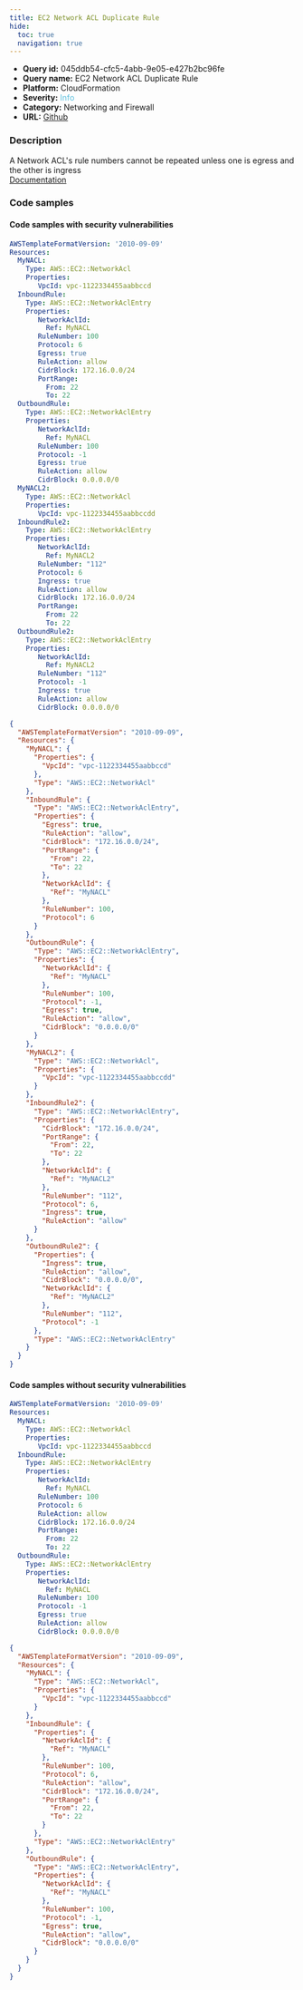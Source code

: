 ```yaml
---
title: EC2 Network ACL Duplicate Rule
hide:
  toc: true
  navigation: true
---
```


<style>
  .highlight .hll {
    background-color: #ff171742;
  }
  .md-content {
    max-width: 1100px;
    margin: 0 auto;
  }
</style>

-   **Query id:** 045ddb54-cfc5-4abb-9e05-e427b2bc96fe
-   **Query name:** EC2 Network ACL Duplicate Rule
-   **Platform:** CloudFormation
-   **Severity:** <span style="color:#5bc0de">Info</span>
-   **Category:** Networking and Firewall
-   **URL:** [Github](https://github.com/Checkmarx/kics/tree/master/assets/queries/cloudFormation/aws/ec2_network_acl_duplicate_rule)

### Description
A Network ACL's rule numbers cannot be repeated unless one is egress and the other is ingress<br>
[Documentation](https://docs.aws.amazon.com/AWSCloudFormation/latest/UserGuide/aws-resource-ec2-network-acl-entry.html#cfn-ec2-networkaclentry-rulenumber)

### Code samples
#### Code samples with security vulnerabilities
```yaml title="Positive test num. 1 - yaml file" hl_lines="25 12 52 39"
AWSTemplateFormatVersion: '2010-09-09'
Resources:
  MyNACL:
    Type: AWS::EC2::NetworkAcl
    Properties:
       VpcId: vpc-1122334455aabbccd
  InboundRule:
    Type: AWS::EC2::NetworkAclEntry
    Properties:
       NetworkAclId:
         Ref: MyNACL
       RuleNumber: 100
       Protocol: 6
       Egress: true
       RuleAction: allow
       CidrBlock: 172.16.0.0/24
       PortRange:
         From: 22
         To: 22
  OutboundRule:
    Type: AWS::EC2::NetworkAclEntry
    Properties:
       NetworkAclId:
         Ref: MyNACL
       RuleNumber: 100
       Protocol: -1
       Egress: true
       RuleAction: allow
       CidrBlock: 0.0.0.0/0
  MyNACL2:
    Type: AWS::EC2::NetworkAcl
    Properties:
       VpcId: vpc-1122334455aabbccdd
  InboundRule2:
    Type: AWS::EC2::NetworkAclEntry
    Properties:
       NetworkAclId:
         Ref: MyNACL2
       RuleNumber: "112"
       Protocol: 6
       Ingress: true
       RuleAction: allow
       CidrBlock: 172.16.0.0/24
       PortRange:
         From: 22
         To: 22
  OutboundRule2:
    Type: AWS::EC2::NetworkAclEntry
    Properties:
       NetworkAclId:
         Ref: MyNACL2
       RuleNumber: "112"
       Protocol: -1
       Ingress: true
       RuleAction: allow
       CidrBlock: 0.0.0.0/0

```
```json title="Positive test num. 2 - json file" hl_lines="33 23 57 71"
{
  "AWSTemplateFormatVersion": "2010-09-09",
  "Resources": {
    "MyNACL": {
      "Properties": {
        "VpcId": "vpc-1122334455aabbccd"
      },
      "Type": "AWS::EC2::NetworkAcl"
    },
    "InboundRule": {
      "Type": "AWS::EC2::NetworkAclEntry",
      "Properties": {
        "Egress": true,
        "RuleAction": "allow",
        "CidrBlock": "172.16.0.0/24",
        "PortRange": {
          "From": 22,
          "To": 22
        },
        "NetworkAclId": {
          "Ref": "MyNACL"
        },
        "RuleNumber": 100,
        "Protocol": 6
      }
    },
    "OutboundRule": {
      "Type": "AWS::EC2::NetworkAclEntry",
      "Properties": {
        "NetworkAclId": {
          "Ref": "MyNACL"
        },
        "RuleNumber": 100,
        "Protocol": -1,
        "Egress": true,
        "RuleAction": "allow",
        "CidrBlock": "0.0.0.0/0"
      }
    },
    "MyNACL2": {
      "Type": "AWS::EC2::NetworkAcl",
      "Properties": {
        "VpcId": "vpc-1122334455aabbccdd"
      }
    },
    "InboundRule2": {
      "Type": "AWS::EC2::NetworkAclEntry",
      "Properties": {
        "CidrBlock": "172.16.0.0/24",
        "PortRange": {
          "From": 22,
          "To": 22
        },
        "NetworkAclId": {
          "Ref": "MyNACL2"
        },
        "RuleNumber": "112",
        "Protocol": 6,
        "Ingress": true,
        "RuleAction": "allow"
      }
    },
    "OutboundRule2": {
      "Properties": {
        "Ingress": true,
        "RuleAction": "allow",
        "CidrBlock": "0.0.0.0/0",
        "NetworkAclId": {
          "Ref": "MyNACL2"
        },
        "RuleNumber": "112",
        "Protocol": -1
      },
      "Type": "AWS::EC2::NetworkAclEntry"
    }
  }
}

```


#### Code samples without security vulnerabilities
```yaml title="Negative test num. 1 - yaml file"
AWSTemplateFormatVersion: '2010-09-09'
Resources:
  MyNACL:
    Type: AWS::EC2::NetworkAcl
    Properties:
       VpcId: vpc-1122334455aabbccd
  InboundRule:
    Type: AWS::EC2::NetworkAclEntry
    Properties:
       NetworkAclId:
         Ref: MyNACL
       RuleNumber: 100
       Protocol: 6
       RuleAction: allow
       CidrBlock: 172.16.0.0/24
       PortRange:
         From: 22
         To: 22
  OutboundRule:
    Type: AWS::EC2::NetworkAclEntry
    Properties:
       NetworkAclId:
         Ref: MyNACL
       RuleNumber: 100
       Protocol: -1
       Egress: true
       RuleAction: allow
       CidrBlock: 0.0.0.0/0

```
```json title="Negative test num. 2 - json file"
{
  "AWSTemplateFormatVersion": "2010-09-09",
  "Resources": {
    "MyNACL": {
      "Type": "AWS::EC2::NetworkAcl",
      "Properties": {
        "VpcId": "vpc-1122334455aabbccd"
      }
    },
    "InboundRule": {
      "Properties": {
        "NetworkAclId": {
          "Ref": "MyNACL"
        },
        "RuleNumber": 100,
        "Protocol": 6,
        "RuleAction": "allow",
        "CidrBlock": "172.16.0.0/24",
        "PortRange": {
          "From": 22,
          "To": 22
        }
      },
      "Type": "AWS::EC2::NetworkAclEntry"
    },
    "OutboundRule": {
      "Type": "AWS::EC2::NetworkAclEntry",
      "Properties": {
        "NetworkAclId": {
          "Ref": "MyNACL"
        },
        "RuleNumber": 100,
        "Protocol": -1,
        "Egress": true,
        "RuleAction": "allow",
        "CidrBlock": "0.0.0.0/0"
      }
    }
  }
}

```
